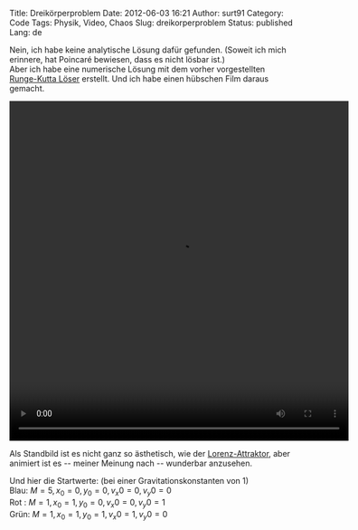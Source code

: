 Title: Dreikörperproblem
Date: 2012-06-03 16:21
Author: surt91
Category: Code
Tags: Physik, Video, Chaos
Slug: dreikorperproblem
Status: published
Lang: de

Nein, ich habe keine analytische Lösung dafür gefunden. (Soweit ich mich
erinnere, hat Poincaré bewiesen, dass es nicht lösbar ist.)  
Aber ich habe eine numerische Lösung mit dem vorher vorgestellten
[Runge-Kutta Löser]({filename}/schmetterlingseffekt.md)
erstellt. Und ich habe einen hübschen Film daraus gemacht.

<video controls="controls" height="600" width="600">
<source src="{filename}/vid/dreiKorper.mp4" type="video/mp4"></source>
<source src="{filename}/vid/dreiKorper.webm" type="video/webm"></source>
Your browser does not support the video tag.
</video>

Als Standbild ist es nicht ganz so ästhetisch, wie der
[Lorenz-Attraktor]({filename}/schmetterlingseffekt.md),
aber animiert ist es -- meiner Meinung nach -- wunderbar anzusehen.

Und hier die Startwerte: (bei einer Gravitationskonstanten von 1)  
Blau: $M=5, x_0=0, y_0=0, v_x0=0, v_y0=0$  
Rot : $M=1, x_0=1, y_0=0, v_x0=0, v_y0=1$  
Grün: $M=1, x_0=1, y_0=1, v_x0=1, v_y0=0$
